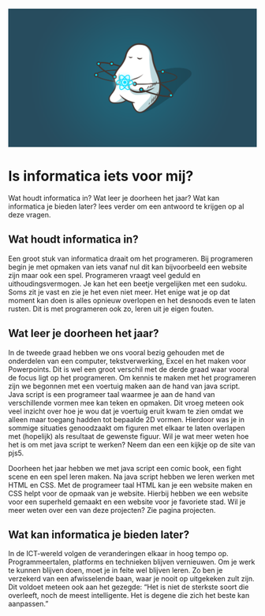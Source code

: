 ![Screenshot](afbeeldingen/header.png)

# Is informatica iets voor mij?

Wat houdt informatica in? Wat leer je doorheen het jaar? Wat kan informatica je bieden later? lees verder om een antwoord te krijgen op al deze vragen.

## Wat houdt informatica in?

Een groot stuk van informatica draait om het programeren. Bij programeren begin je met opmaken van iets vanaf nul dit kan bijvoorbeeld  een website zijn maar ook een spel. Programeren vraagt veel geduld en uithoudingsvermogen. Je kan het een beetje vergelijken met een sudoku. Soms zit je vast en zie je het even niet meer. Het enige wat je op dat moment kan doen is alles opnieuw overlopen en het desnoods even te laten rusten. Dit is met programeren ook zo, leren uit je eigen fouten.

## Wat leer je doorheen het jaar?

In de tweede graad hebben we ons vooral bezig gehouden met de onderdelen van een computer, tekstverwerking, Excel en het maken voor Powerpoints. Dit is wel een groot verschil met de derde graad waar vooral de focus ligt op het programeren. Om kennis te maken met het programeren zijn we begonnen met een voertuig maken aan de hand van java script. Java script is een programeer taal waarmee je aan de hand van verschillende vormen mee kan teken en opmaken. Dit vroeg meteen ook veel inzicht over hoe je wou dat je voertuig eruit kwam te zien omdat we alleen maar toegang hadden tot bepaalde 2D vormen. Hierdoor was je in sommige situaties genoodzaakt om figuren met elkaar te laten overlapen met (hopelijk) als resultaat de gewenste figuur. Wil je wat meer weten hoe het is om met java script te werken? Neem dan een een kijkje op de site van pjs5.

Doorheen het jaar hebben we met java script een  comic book, een fight scene en een spel leren maken. Na java script hebben we leren werken met HTML en CSS. Met de programeer taal HTML kan je een website maken en CSS helpt voor de opmaak van je website. Hierbij hebben we een website voor een superheld gemaakt en een website voor je favoriete stad. Wil je meer weten over een van deze projecten? Zie pagina projecten.

## Wat kan informatica je bieden later?

In de ICT-wereld volgen de veranderingen elkaar in hoog tempo op. Programmeertalen, platforms en technieken blijven vernieuwen. Om je werk te kunnen blijven doen, moet je in feite wel blijven leren. Zo ben je verzekerd van een afwisselende baan, waar je nooit op uitgekeken zult zijn. Dit voldoet meteen ook aan het gezegde: “Het is niet de sterkste soort die overleeft, noch de meest intelligente. Het is degene die zich het beste kan aanpassen.”